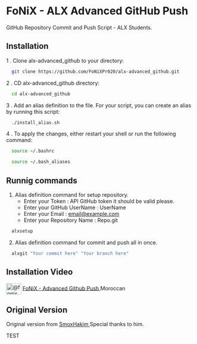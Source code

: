 # FoNiX - ALX Advanced GitHub Push

GitHub Repository Commit and Push Script - ALX Students.

## Installation

1 . Clone alx-advanced_github to your directory:
```sh
  git clone https://github.com/FoNiXPr020/alx-advanced_github.git
```
2 . CD alx-advanced_github directory:
```sh
  cd alx-advanced_github
```
3 . Add an alias definition to the file. For your script, you can create an alias by running this script:
```sh
  ./install_alias.sh
```

4 . To apply the changes, either restart your shell or run the following command:
```sh
  source ~/.bashrc
```
```sh
  source ~/.bash_aliases
```
    
## Runnig commands

1. Alias definition command for setup repository.
	* Enter your Token : API GitHub token it should be valid please.
	* Enter your GitHub UserName : UserName
	* Enter your Email : email@example.com
	* Enter your Repository Name : Repo.git
```sh
  alxsetup
```

2. Alias definition command for commit and push all in once.
```sh
  alxgit "Your commit here" "Your branch here"
```

## Installation Video

<a href="https://www.youtube.com/@fonixpr012" target="blank"><img align="center" src="https://raw.githubusercontent.com/rahuldkjain/github-profile-readme-generator/master/src/images/icons/Social/youtube.svg" alt="@fonixpr012" height="30" width="40" /></a> [FoNiX - Advanced Github Push ](https://youtu.be/MfEXOW-oPQI) Moroccan

## Original Version

Original version from [ SmoxHakim ](https://github.com/smoxhakim/push_to_github) Special thanks to him.

TEST
